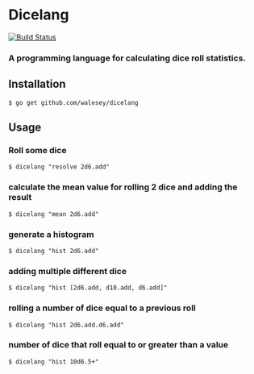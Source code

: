 # Dicelang

[![Build Status](https://travis-ci.org/walesey/dicelang.svg?branch=master)](https://travis-ci.org/walesey/dicelang)

### A programming language for calculating dice roll statistics.

## Installation

` $ go get github.com/walesey/dicelang `

## Usage

### Roll some dice
`$ dicelang "resolve 2d6.add" `

### calculate the mean value for rolling 2 dice and adding the result
`$ dicelang "mean 2d6.add" `

### generate a histogram
`$ dicelang "hist 2d6.add" `

### adding multiple different dice
`$ dicelang "hist [2d6.add, d10.add, d6.add]" `

### rolling a number of dice equal to a previous roll
`$ dicelang "hist 2d6.add.d6.add" `

### number of dice that roll equal to or greater than a value
`$ dicelang "hist 10d6.5+" `

